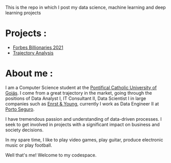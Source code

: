 

This is the repo in which I post my data science, machine learning and deep learning projects
# Projects :

 - [Forbes Billionaries 2021](https://github.com/leandroamoras/Data-Science-Projcts/tree/master/Forbes%20Billionaires%20of%202021)
 - [Trajectory Analysis](https://github.com/leandroamoras/Data-Science-Projects/tree/master/Trajectory%20Analysis)
 
 # About me :
 
I am a Computer Science student at the [Pontifical Catholic University of Goiás](https://pt.wikipedia.org/wiki/Pontif%C3%ADcia_Universidade_Cat%C3%B3lica_de_Goi%C3%A1s). I come from a great trajectory in the market, going through the positions of Data Analyst I, IT Consultant II, Data Scientist I in large companies such as [Enrst & Young](https://pt.wikipedia.org/wiki/Ernst_%26_Young), currently I work as Data Engineer II at [Porto Seguro](https://pt.wikipedia.org/wiki/Porto_(empresa)).

I have tremendous passion and understanding of data-driven processes. I seek to get involved in projects with a significant impact on business and society decisions.

In my spare time, I like to play video games, play guitar, produce electronic music or play football.

Well that's me! Welcome to my codespace.
